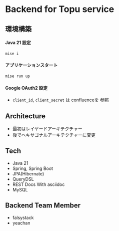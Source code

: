 # Backend for Topu service

## 環境構築

#### Java 21 設定 
```shell
mise i
```

#### アプリケーションスタート
```shell
mise run up
```

#### Google OAuth2 設定
- `client_id`, `client_secret` は confluenceを 参照

## Architecture
- 最初はレイヤードアーキテクチャー
- 後でヘキサゴナルアーキテクチャーに変更

## Tech
- Java 21
- Spring, Spring Boot
- JPA(Hibernate)
- QueryDSL
- REST Docs With asciidoc
- MySQL

## Backend Team Member
- falsystack
- yeachan

